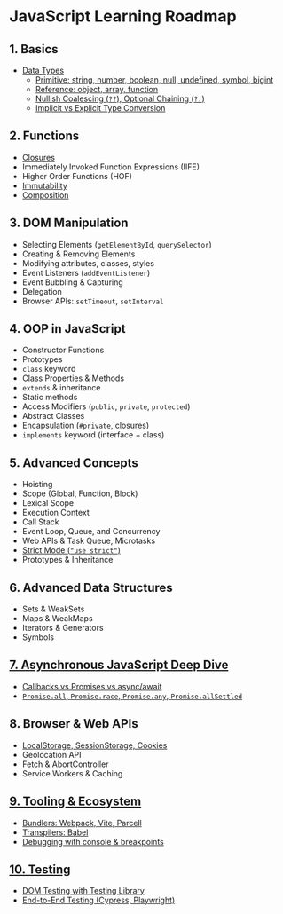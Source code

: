 # JavaScript Learning Roadmap

## 1. Basics
- [Data Types](#)
  - [Primitive: string, number, boolean, null, undefined, symbol, bigint](#)
  - [Reference: object, array, function](#)
  - [Nullish Coalescing (`??`), Optional Chaining (`?.`)](#)
  - [Implicit vs Explicit Type Conversion](#)

## 2. Functions
- [Closures](#)
- Immediately Invoked Function Expressions (IIFE)
- Higher Order Functions (HOF)
- [Immutability](#)
- [Composition](#)

## 3. DOM Manipulation
- Selecting Elements (`getElementById`, `querySelector`)
- Creating & Removing Elements
- Modifying attributes, classes, styles
- Event Listeners (`addEventListener`)
- Event Bubbling & Capturing
- Delegation
- Browser APIs: `setTimeout`, `setInterval`

## 4. OOP in JavaScript
- Constructor Functions
- Prototypes
- `class` keyword
- Class Properties & Methods
- `extends` & inheritance
- Static methods
- Access Modifiers (`public`, `private`, `protected`)
- Abstract Classes
- Encapsulation (`#private`, closures)
- `implements` keyword (interface + class)

## 5. Advanced Concepts
- Hoisting
- Scope (Global, Function, Block)
- Lexical Scope
- Execution Context
- Call Stack
- Event Loop, Queue, and Concurrency
- Web APIs & Task Queue, Microtasks
- [Strict Mode (`"use strict"`)](#)
- Prototypes & Inheritance

## 6. Advanced Data Structures
- Sets & WeakSets
- Maps & WeakMaps
- Iterators & Generators
- Symbols

## [7. Asynchronous JavaScript Deep Dive](#)
- [Callbacks vs Promises vs async/await](#)
- [`Promise.all`, `Promise.race`, `Promise.any`, `Promise.allSettled`](#)

## 8. Browser & Web APIs
- [LocalStorage, SessionStorage, Cookies](#)
- Geolocation API
- Fetch & AbortController
- Service Workers & Caching

## [9. Tooling & Ecosystem](#)
- [Bundlers: Webpack, Vite, Parcell](#)
- [Transpilers: Babel](#)
- [Debugging with console & breakpoints](#)

## [10. Testing](#)
- [DOM Testing with Testing Library](#)
- [End-to-End Testing (Cypress, Playwright)](#)
